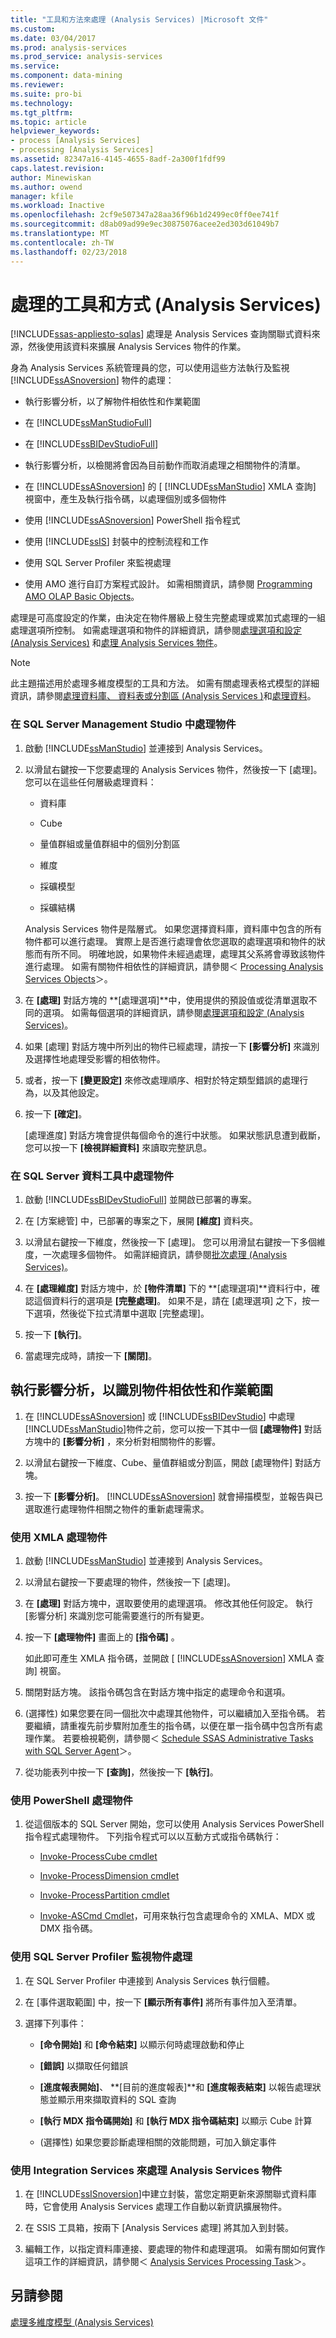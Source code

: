 ```yaml
---
title: "工具和方法來處理 (Analysis Services) |Microsoft 文件"
ms.custom: 
ms.date: 03/04/2017
ms.prod: analysis-services
ms.prod_service: analysis-services
ms.service: 
ms.component: data-mining
ms.reviewer: 
ms.suite: pro-bi
ms.technology: 
ms.tgt_pltfrm: 
ms.topic: article
helpviewer_keywords:
- process [Analysis Services]
- processing [Analysis Services]
ms.assetid: 82347a16-4145-4655-8adf-2a300f1fdf99
caps.latest.revision: 
author: Minewiskan
ms.author: owend
manager: kfile
ms.workload: Inactive
ms.openlocfilehash: 2cf9e507347a28aa36f96b1d2499ec0ff0ee741f
ms.sourcegitcommit: d8ab09ad99e9ec30875076acee2ed303d61049b7
ms.translationtype: MT
ms.contentlocale: zh-TW
ms.lasthandoff: 02/23/2018
---
```

# <a name="tools-and-approaches-for-processing-analysis-services"></a>處理的工具和方式 (Analysis Services)
[!INCLUDE[ssas-appliesto-sqlas](../../includes/ssas-appliesto-sqlas.md)]
處理是 Analysis Services 查詢關聯式資料來源，然後使用該資料來擴展 Analysis Services 物件的作業。  
  
 身為 Analysis Services 系統管理員的您，可以使用這些方法執行及監視 [!INCLUDE[ssASnoversion](../../includes/ssasnoversion-md.md)] 物件的處理：  
  
-   執行影響分析，以了解物件相依性和作業範圍  
  
-   在 [!INCLUDE[ssManStudioFull](../../includes/ssmanstudiofull-md.md)]  
  
-   在 [!INCLUDE[ssBIDevStudioFull](../../includes/ssbidevstudiofull-md.md)]  
  
-   執行影響分析，以檢閱將會因為目前動作而取消處理之相關物件的清單。  
  
-   在 [!INCLUDE[ssASnoversion](../../includes/ssasnoversion-md.md)] 的 [ [!INCLUDE[ssManStudio](../../includes/ssmanstudio-md.md)] XMLA 查詢] 視窗中，產生及執行指令碼，以處理個別或多個物件  
  
-   使用 [!INCLUDE[ssASnoversion](../../includes/ssasnoversion-md.md)] PowerShell 指令程式  
  
-   使用 [!INCLUDE[ssIS](../../includes/ssis-md.md)] 封裝中的控制流程和工作  
  
-   使用 SQL Server Profiler 來監視處理  
  
-   使用 AMO 進行自訂方案程式設計。 如需相關資訊，請參閱 [Programming AMO OLAP Basic Objects](../../analysis-services/multidimensional-models/analysis-management-objects/programming-amo-olap-basic-objects.md)。  
  
 處理是可高度設定的作業，由決定在物件層級上發生完整處理或累加式處理的一組處理選項所控制。 如需處理選項和物件的詳細資訊，請參閱[處理選項和設定 &#40;Analysis Services&#41;](../../analysis-services/multidimensional-models/processing-options-and-settings-analysis-services.md) 和[處理 Analysis Services 物件](../../analysis-services/multidimensional-models/processing-analysis-services-objects.md)。  
  
> [!NOTE]  
>  此主題描述用於處理多維度模型的工具和方法。 如需有關處理表格式模型的詳細資訊，請參閱[處理資料庫、 資料表或分割區 &#40;Analysis Services &#41;](../../analysis-services/tabular-models/process-database-table-or-partition-analysis-services.md)和[處理資料](../../analysis-services/tabular-models/process-data-ssas-tabular.md)。  
  
### <a name="processing-objects-in-sql-server-management-studio"></a>在 SQL Server Management Studio 中處理物件  
  
1.  啟動 [!INCLUDE[ssManStudio](../../includes/ssmanstudio-md.md)] 並連接到 Analysis Services。  
  
2.  以滑鼠右鍵按一下您要處理的 Analysis Services 物件，然後按一下 [處理]。 您可以在這些任何層級處理資料：  
  
    -   資料庫  
  
    -   Cube  
  
    -   量值群組或量值群組中的個別分割區  
  
    -   維度  
  
    -   採礦模型  
  
    -   採礦結構  
  
     Analysis Services 物件是階層式。 如果您選擇資料庫，資料庫中包含的所有物件都可以進行處理。 實際上是否進行處理會依您選取的處理選項和物件的狀態而有所不同。 明確地說，如果物件未經過處理，處理其父系將會導致該物件進行處理。 如需有關物件相依性的詳細資訊，請參閱＜ [Processing Analysis Services Objects](../../analysis-services/multidimensional-models/processing-analysis-services-objects.md)＞。  
  
3.  在 **[處理]** 對話方塊的 **[處理選項]**中，使用提供的預設值或從清單選取不同的選項。 如需每個選項的詳細資訊，請參閱[處理選項和設定 &#40;Analysis Services&#41;](../../analysis-services/multidimensional-models/processing-options-and-settings-analysis-services.md)。  
  
4.  如果 [處理] 對話方塊中所列出的物件已經處理，請按一下 **[影響分析]** 來識別及選擇性地處理受影響的相依物件。  
  
5.  或者，按一下 **[變更設定]** 來修改處理順序、相對於特定類型錯誤的處理行為，以及其他設定。  
  
6.  按一下 **[確定]**。  
  
     [處理進度] 對話方塊會提供每個命令的進行中狀態。 如果狀態訊息遭到截斷，您可以按一下 **[檢視詳細資料]** 來讀取完整訊息。  
  
### <a name="processing-objects-in-sql-server-data-tools"></a>在 SQL Server 資料工具中處理物件  
  
1.  啟動 [!INCLUDE[ssBIDevStudioFull](../../includes/ssbidevstudiofull-md.md)] 並開啟已部署的專案。  
  
2.  在 [方案總管] 中，已部署的專案之下，展開 **[維度]** 資料夾。  
  
3.  以滑鼠右鍵按一下維度，然後按一下 [處理]。 您可以用滑鼠右鍵按一下多個維度，一次處理多個物件。 如需詳細資訊，請參閱[批次處理 &#40;Analysis Services&#41;](../../analysis-services/multidimensional-models/batch-processing-analysis-services.md)。  
  
4.  在 **[處理維度]** 對話方塊中，於 **[物件清單]** 下的 **[處理選項]**資料行中，確認這個資料行的選項是 **[完整處理]**。 如果不是，請在 [處理選項] 之下，按一下選項，然後從下拉式清單中選取 [完整處理]。  
  
5.  按一下 **[執行]**。  
  
6.  當處理完成時，請按一下 **[關閉]**。  
  
##  <a name="bkmk_impactanalysis"></a> 執行影響分析，以識別物件相依性和作業範圍  
  
1.  在 [!INCLUDE[ssASnoversion](../../includes/ssasnoversion-md.md)] 或 [!INCLUDE[ssBIDevStudio](../../includes/ssbidevstudio-md.md)] 中處理 [!INCLUDE[ssManStudio](../../includes/ssmanstudio-md.md)]物件之前，您可以按一下其中一個 **[處理物件]** 對話方塊中的 **[影響分析]** ，來分析對相關物件的影響。  
  
2.  以滑鼠右鍵按一下維度、Cube、量值群組或分割區，開啟 [處理物件] 對話方塊。  
  
3.  按一下 **[影響分析]**。 [!INCLUDE[ssASnoversion](../../includes/ssasnoversion-md.md)] 就會掃描模型，並報告與已選取進行處理物件相關之物件的重新處理需求。  
  
### <a name="processing-objects-using-xmla"></a>使用 XMLA 處理物件  
  
1.  啟動 [!INCLUDE[ssManStudio](../../includes/ssmanstudio-md.md)] 並連接到 Analysis Services。  
  
2.  以滑鼠右鍵按一下要處理的物件，然後按一下 [處理]。  
  
3.  在 **[處理]** 對話方塊中，選取要使用的處理選項。 修改其他任何設定。 執行 [影響分析] 來識別您可能需要進行的所有變更。  
  
4.  按一下 **[處理物件]** 畫面上的 **[指令碼]** 。  
  
     如此即可產生 XMLA 指令碼，並開啟 [ [!INCLUDE[ssASnoversion](../../includes/ssasnoversion-md.md)] XMLA 查詢] 視窗。  
  
5.  關閉對話方塊。 該指令碼包含在對話方塊中指定的處理命令和選項。  
  
6.  (選擇性) 如果您要在同一個批次中處理其他物件，可以繼續加入至指令碼。 若要繼續，請重複先前步驟附加產生的指令碼，以便在單一指令碼中包含所有處理作業。 若要檢視範例，請參閱＜ [Schedule SSAS Administrative Tasks with SQL Server Agent](../../analysis-services/instances/schedule-ssas-administrative-tasks-with-sql-server-agent.md)＞。  
  
7.  從功能表列中按一下 **[查詢]**，然後按一下 **[執行]**。  
  
### <a name="processing-objects-using-powershell"></a>使用 PowerShell 處理物件  
  
1.  從這個版本的 SQL Server 開始，您可以使用 Analysis Services PowerShell 指令程式處理物件。 下列指令程式可以以互動方式或指令碼執行：  
  
    -   [Invoke-ProcessCube cmdlet](../../analysis-services/powershell/invoke-processcube-cmdlet.md)  
  
    -   [Invoke-ProcessDimension cmdlet](../../analysis-services/powershell/invoke-processdimension-cmdlet.md)  
  
    -   [Invoke-ProcessPartition cmdlet](../../analysis-services/powershell/invoke-processpartition-cmdlet.md)  
  
    -   [Invoke-ASCmd Cmdlet](../../analysis-services/powershell/invoke-ascmd-cmdlet.md)，可用來執行包含處理命令的 XMLA、MDX 或 DMX 指令碼。  
  
### <a name="monitoring-object-processing-using-sql-server-profiler"></a>使用 SQL Server Profiler 監視物件處理  
  
1.  在 SQL Server Profiler 中連接到 Analysis Services 執行個體。  
  
2.  在 [事件選取範圍] 中，按一下 **[顯示所有事件]** 將所有事件加入至清單。  
  
3.  選擇下列事件：  
  
    -   **[命令開始]** 和 **[命令結束]** 以顯示何時處理啟動和停止  
  
    -   **[錯誤]** 以擷取任何錯誤  
  
    -   **[進度報表開始]**、 **[目前的進度報表]**和 **[進度報表結束]** 以報告處理狀態並顯示用來擷取資料的 SQL 查詢  
  
    -   **[執行 MDX 指令碼開始]** 和 **[執行 MDX 指令碼結束]** 以顯示 Cube 計算  
  
    -   (選擇性) 如果您要診斷處理相關的效能問題，可加入鎖定事件  
  
### <a name="process-analysis-services-objects-using-integration-services"></a>使用 Integration Services 來處理 Analysis Services 物件  
  
1.  在 [!INCLUDE[ssISnoversion](../../includes/ssisnoversion-md.md)]中建立封裝，當您定期更新來源關聯式資料庫時，它會使用 Analysis Services 處理工作自動以新資訊擴展物件。  
  
2.  在 SSIS 工具箱，按兩下 [Analysis Services 處理] 將其加入到封裝。  
  
3.  編輯工作，以指定資料庫連接、要處理的物件和處理選項。 如需有關如何實作這項工作的詳細資訊，請參閱＜ [Analysis Services Processing Task](../../integration-services/control-flow/analysis-services-processing-task.md)＞。  
  
## <a name="see-also"></a>另請參閱  
 [處理多維度模型 &#40;Analysis Services&#41;](../../analysis-services/multidimensional-models/processing-a-multidimensional-model-analysis-services.md)  
  
  
